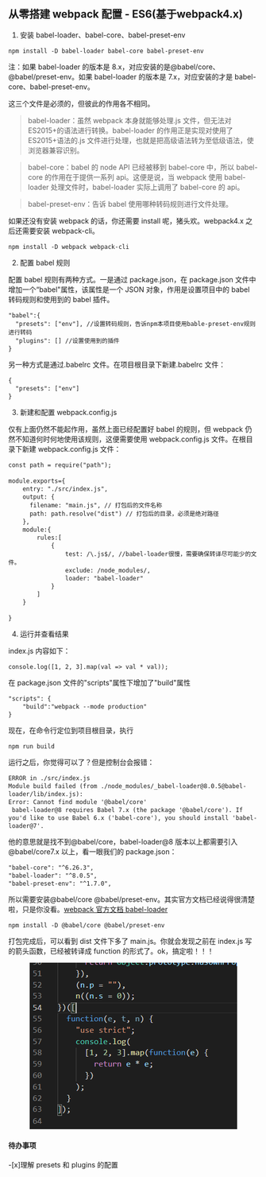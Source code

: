 ## 从零搭建 webpack 配置 - ES6(基于webpack4.x)

1. 安装 babel-loader、babel-core、babel-preset-env

```
npm install -D babel-loader babel-core babel-preset-env
```

注：如果 babel-loader 的版本是 8.x，对应安装的是@babel/core、@babel/preset-env。如果 babel-loader 的版本是 7.x，对应安装的才是 babel-core、babel-preset-env。

这三个文件是必须的，但彼此的作用各不相同。

> babel-loader：虽然 webpack 本身就能够处理.js 文件，但无法对 ES2015+的语法进行转换。babel-loader 的作用正是实现对使用了 ES2015+语法的.js 文件进行处理，也就是把高级语法转为至低级语法，使浏览器兼容识别。  

> babel-core：babel 的 node API 已经被移到 babel-core 中，所以 babel-core 的作用在于提供一系列 api。这便是说，当 webpack 使用 babel-loader 处理文件时，babel-loader 实际上调用了 babel-core 的 api。  

> babel-preset-env：告诉 babel 使用哪种转码规则进行文件处理。

如果还没有安装 webpack 的话，你还需要 install 呢，猪头欢。webpack4.x 之后还需要安装 webpack-cli。

```
npm install -D webpack webpack-cli
```

2. 配置 babel 规则

配置 babel 规则有两种方式。一是通过 package.json，在 package.json 文件中增加一个“babel"属性，该属性是一个 JSON 对象，作用是设置项目中的 babel 转码规则和使用到的 babel 插件。

```
"babel":{
  "presets": ["env"], //设置转码规则，告诉npm本项目使用bable-preset-env规则进行转码
  "plugins": [] //设置使用到的插件
}
```

另一种方式是通过.babelrc 文件。在项目根目录下新建.babelrc 文件：

```
{
  "presets": ["env"]
}
```

3. 新建和配置 webpack.config.js

仅有上面仍然不能起作用，虽然上面已经配置好 babel 的规则，但 webpack 仍然不知道何时何地使用该规则，这便需要使用 webpack.config.js 文件。在根目录下新建 webpack.config.js 文件：

```
const path = require("path");

module.exports={
    entry: "./src/index.js",
    output: {
      filename: "main.js", // 打包后的文件名称
      path: path.resolve("dist") // 打包后的目录，必须是绝对路径
    },
    module:{
        rules:[
            {
                test: /\.js$/, //babel-loader很慢，需要确保转译尽可能少的文件。
                exclude: /node_modules/,
                loader: "babel-loader"
            }
        ]
    }

}
```

4. 运行并查看结果

index.js 内容如下：

```
console.log([1, 2, 3].map(val => val * val));
```

在 package.json 文件的"scripts"属性下增加了"build"属性

```
"scripts": {
    "build":"webpack --mode production"
}
```

现在，在命令行定位到项目根目录，执行

```
npm run build
```

运行之后，你觉得可以了？但是控制台会报错：

```
ERROR in ./src/index.js
Module build failed (from ./node_modules/_babel-loader@8.0.5@babel-loader/lib/index.js):
Error: Cannot find module '@babel/core'
 babel-loader@8 requires Babel 7.x (the package '@babel/core'). If you'd like to use Babel 6.x ('babel-core'), you should install 'babel-loader@7'.
```

他的意思就是找不到@babel/core，babel-loader@8 版本以上都需要引入@babel/core7.x 以上，看一眼我们的 package.json：

```
"babel-core": "^6.26.3",
"babel-loader": "^8.0.5",
"babel-preset-env": "^1.7.0",
```

所以需要安装@babel/core @babel/preset-env。其实官方文档已经说得很清楚啦，只是你没看。[webpack 官方文档 babel-loader](https://webpack.docschina.org/loaders/babel-loader/#%E4%B8%AD%E6%96%87%E6%96%87%E6%A1%A3)

```
npm install -D @babel/core @babel/preset-env
```

打包完成后，可以看到 dist 文件下多了 main.js。你就会发现之前在 index.js 写的箭头函数，已经被转译成 function 的形式了。ok，搞定啦！！！

<div align="center"> <img src="./docs/main.png"/> </div>

#### 待办事项

-[x]理解 presets 和 plugins 的配置
